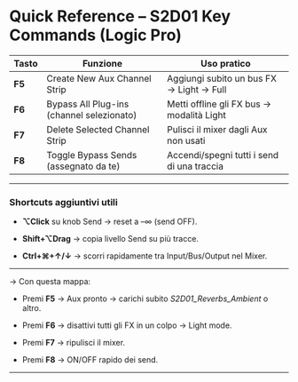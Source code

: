 # Quick Reference – S2D01 Key Commands (Logic Pro)

|**Tasto**|**Funzione**|**Uso pratico**|
|---|---|---|
|**F5**|Create New Aux Channel Strip|Aggiungi subito un bus FX → Light → Full|
|**F6**|Bypass All Plug-ins (channel selezionato)|Metti offline gli FX bus → modalità Light|
|**F7**|Delete Selected Channel Strip|Pulisci il mixer dagli Aux non usati|
|**F8**|Toggle Bypass Sends (assegnato da te)|Accendi/spegni tutti i send di una traccia|

---

### Shortcuts aggiuntivi utili

- **⌥Click** su knob Send → reset a –∞ (send OFF).  
    
- **Shift+⌥Drag** → copia livello Send su più tracce.  
    
- **Ctrl+⌘+↑/↓** → scorri rapidamente tra Input/Bus/Output nel Mixer.  
    

---

-> Con questa mappa:

- Premi **F5** → Aux pronto → carichi subito _S2D01_Reverbs_Ambient_ o altro.  
    
- Premi **F6** → disattivi tutti gli FX in un colpo → Light mode.  
    
- Premi **F7** → ripulisci il mixer.  
    
- Premi **F8** → ON/OFF rapido dei send.  
    

---

